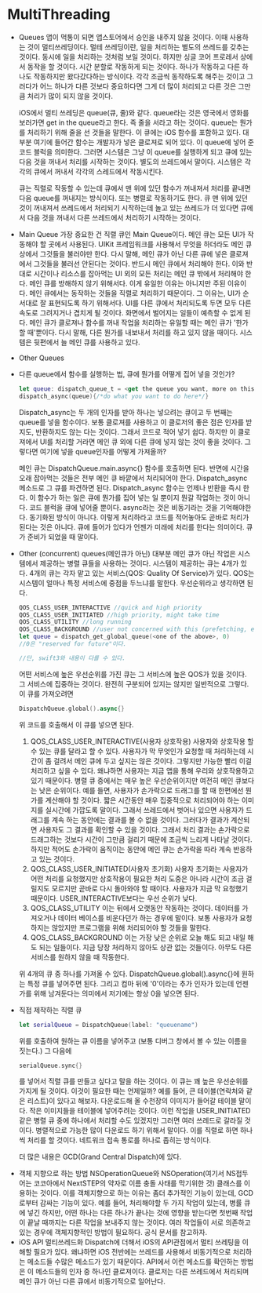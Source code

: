 # MultiThreading 

- Queues
   앱이 먹통이 되면 앱스토어에서 승인을 내주지 않을 것이다. 이때 사용하는 것이 멀티쓰레딩이다. 멀테 쓰레딩이란, 일을 처리하는 별도의 쓰레드를 갖추는 것이다. 동시에 일을 처리하는 것처럼 보일 것이다. 하지만 싱글 코어 프로레서 상에서 동작을 할 것이다. 시간 분할로 작동하게 되는 것이다. 하나가 작동하고 다른 하나도 작동하지만 왔다갔다하는 방식이다. 각각 조금씩 동작하도록 해주는 것이고 그러다가 어느 하나가 다른 것보다 중요하다면 그게 더 많이 처리되고 다른 것은 그만큼 처리가 많이 되지 않을 것이다. 

  iOS에서 멀티 쓰레딩은 queue(큐, 줄)와 같다. queue라는 것은 영국에서 영화를 보러가면 get in the queue라고 한다. 즉 줄을 서라고 하는 것이다. queue는 뭔가를 처리하기 위해 줄을 선 것들을 말한다. 이 큐에는 iOS 함수를 포함하고 있다. 대부분 여기에 들어간 함수는 개발자가 넣은 클로져로 되어 있다. 이 queue에 넣어 준 코드 블럭을 의미한다. 그러면 시스템은 그냥 이 queue를 실행하게 되고 큐에 있는 다음 것을 꺼내서 처리를 시작하는 것이다. 별도의 쓰레드에서 말이다. 시스템은 각각의 큐에서 꺼내서 각각의 스레드에서 작동시킨다. 

  큐는 직렬로 작동할 수 있는데 큐에서 맨 위에 있던 함수가 꺼내져서 처리를 끝내면 다음 queue를 꺼내지는 방식이다. 
  또는 병렬로 작동하기도 한다. 큐 맨 위에 있던 것이 꺼내져서 쓰레드에서 처리되기 시작하는데 놀고 있는 쓰레드가 더 있다면 큐에서 다음 것을 꺼내서 다른 쓰레드에서 처리하기 시작하는 것이다. 

- Main Queue
  가장 중요한 건 직렬 큐인 Main Queue이다. 메인 큐는 모든 UI가 작동해야 할 곳에서 사용된다. UIKit 프레임워크를 사용해서 무엇을 하더라도 메인 큐 상에서 그것들을 불러야만 한다. 다시 말해, 메인 큐가 아닌 다른 큐에 넣은 클로져에서 그것들을 불러선 안된다는 것이다. 반드시 메인 큐에서 처리해야 한다. 
  이와 반대로 시간이나 리소스를 잡아먹는 UI 외의 모든 처리는 메인 큐 밖에서 처리해야 한다. 메인 큐를 방해하지 않기 위해서다. 이게 유일한 이유는 아니지만 주된 이유이다. 메인 큐에서는 동작하는 것들을 직렬로 처리하기 때문이다. 그 이유는, UI가 순서대로 잘 표현되도록 하기 위해서다. UI를 다른 큐에서 처리되도록 두면 모두 다른 속도로 그려지거나 겹치게 될 것이다. 화면에서 벌어지는 일들이 예측할 수 없게 된다. 
  메인 큐가 클로져나 함수를 꺼내 작업을 처리하는 유일할 때는 메인 큐가 '한가할 때'뿐이다. 다시 말해, 다른 뭔가를 내보내서 처리를 하고 있지 않을 때이다. 시스템은 뒷편에서 늘 메인 큐를 사용하고 있다. 

- Other Queues

- 다른 queue에서 함수를 실행하는 법, 큐에 뭔가를 어떻게 집어 넣을 것인가?

  ```swift
  let queue: dispatch_queue_t = <get the queue you want, more on this in a moment>
  dispatch_async(queue){/*do what you want to do here*/}
  ```

  Dispatch_async는 두 개의 인자를 받아 하나는 넣으려는 큐이고 두 번째는 queue를 넣을 함수이다. 보통 클로져를 사용하고 이 클로저의 좋은 점은 인자를 받지도, 반환하지도 않는 다는 것이다. 그래서 코드로 적어 넣기 쉽다. 하지만 이 클로져에서 UI를 처리할 거라면 메인 큐 외에 다른 큐에 넣지 않는 것이 좋을 것이다. 그렇다면 여기에 넣을 queue인자를 어떻게 가져올까? 

  메인 큐는 DispatchQueue.main.async{} 함수를 호출하면 된다. 반면에 시간을 오래 잡아먹는 것들은 전부 메인 큐 바깥에서 처리되어야 한다. Dispatch_async 메소드로 그 큐를 파견하면 된다. Dispatch_async 함수는 언제나 반환을 즉시 한다. 이 함수가 하는 일은 큐에 뭔가를 집어 넣는 일 뿐이지 뭔갈 작업하는 것이 아니다. 코드 블럭을 큐에 넣어줄 뿐이다. async라는 것은 비동기라는 것을 기억해야한다. 동기화된 방식이 아니다. 이렇게 처리하라고 코드를 적어놓아도 곧바로 처리가 된다는 것은 아니다. 큐에 들어가 있다가 언젠가 미래에 처리를 한다는 의미이다. 큐가 준비가 되었을 때 말이다. 

- Other (concurrent) queues(메인큐가 아닌)
  대부분 메인 큐가 아닌 작업은 시스템에서 제공하는 병렬 큐들을 사용하는 것이다. 시스템이 제공하는 큐는 4개가 있다. 4개의 큐는 각자 맡고 있는 서비스(QOS: Quality Of Service)가 있다. QOS는 시스템이 얼마나 특정 서비스에 중점을 두느냐를 말한다. 우선순위라고 생각하면 된다. 

  ``` swift
  QOS_CLASS_USER_INTERACTIVE //quick and high priority
  QOS_CLASS_USER_INITIATED //high priority, might take time
  QOS_CLASS_UTILITY //long running
  QOS_CLASS_BACKGROUND //user not concerned with this (prefetching, etc.)
  let queue = dispatch_get_global_queue(<one of the above>, 0)
  //0은 "reserved for future"이다.
  
  //단, swift3와 내용이 다를 수 있다.
  ```

  어떤 서비스에 높은 우선순위를 가진 큐는 그 서비스에 높은 QOS가 있을 것이다. 그 서비스에 집중하는 것이다. 완전히 구분되어 있지는 않지만 일반적으로 그렇다. 
  이 큐를 가져오려면 

  ```swift
  DispatchQueue.global().async{}
  ```

  위 코드를 호출해서 이 큐를 넣으면 된다.

  1. QOS_CLASS_USER_INTERACTIVE(사용자 상호작용)
      사용자와 상호작용 할 수 있는 큐를 달라고 할 수 있다. 사용자가 막 무엇인가 요청할 때 처리하는데 시간이 좀 걸려서 메인 큐에 두고 싶지는 않은 것이다. 그렇지만 가능한 빨리 이걸 처리하고 싶을 수 있다. 왜냐하면 사용자는 지금 앱을 통해 우리와 상호작용하고 있기 때문이다. 병렬 큐 중에서는 매우 높은 우선순위이지만 여전히 메인 큐보다는 낮은 순위이다. 예를 들면, 사용자가 손가락으로 드래그를 할 때 한편에선 뭔가를 계산해야 할 것이다. 짧은 시간동안 매우 집중적으로 처리되어야 하는 이미지를 실시간에 가깝도록 말이다. 그래서 쓰레드에서 벗어나 있으면 사용자가 드래그를 계속 하는 동안에는 결과를 볼 수 없을 것이다. 그러다가 결과가 계산되면 사용자도 그 결과를 확인할 수 있을 것이다. 그래서 처리 결과는 손가락으로 드래그하는 것보다 시간이 그만큼 걸리기 때문에 조금씩 느리게 나타날 것이다. 하지만 적어도 손가락이 움직이는 동안에 메인 큐는 손가락을 따라 계속 반응하고 있는 것이다. 
  2. QOS_CLASS_USER_INITIATED(사용자 초기화)
     사용자 초기화는 사용자가 어떤 처리를 요청했지만 상호작용이 필요한 처리 도중은 아니라 시간이 조금 걸릴지도 모르지만 곧바로 다시 돌아와야 할 때이다. 사용자가 지금 막 요청했기 때문이다. USER_INTERACTIVE보다는 우선 순위가 낮다. 
  3. QOS_CLASS_UTILITY
     이는 뒤에서 오랫동안 작동하는 것이다. 데이터를 가져오거나 데이터 베이스를 비운다던가 하는 경우에 말이다. 보통 사용자가 요청하지는 않았지만 프로그램을 위해 처리되어야 할 것들을 말한다. 
  4. QOS_CLASS_BACKGROUND
     이는 가장 낮은 순위로 오늘 해도 되고 내일 해도 되는 일들이다. 지금 당장 처리하지 않아도 상관 없는 것들이다. 아무도 다른 서비스를 원하지 않을 때 작동한다. 

  위 4개의 큐 중 하나를 가져올 수 있다. DispatchQueue.global().async{}에 원하는 특정 큐를 넣어주면 된다. 그리고 컴마 뒤에 '0'이라는 추가 인자가 있는데 언젠가를 위해 남겨둔다는 의미에서 저기에는 항상 0을 넣으면 된다. 

- 직접 제작하는 직렬 큐

  ```swift
  let serialQueue = DispatchQueue(label: "queuename")
  ```

  위를 호출하여 원하는 큐 이름을 넣어주고 (보통 디버그 창에서 볼 수 있는 이름을 짓는다.) 그 다음에 

  ```swift
  serialQueue.sync{}
  ```

  를 넣어서 직렬 큐를 만들고 싶다고 말을 하는 것이다. 이 큐는 꽤 높은 우선순위를 가지게 될 것이다. 이것이 필요한 때는 언제일까? 예를 들어, 큰 테이블(연락처와 같은 리스트)이 있다고 해보자. 다운로드해 올 수천장의 이미지가 들어갈 테이블 말이다. 작은 이미지들을 테이블에 넣어주려는 것이다. 이런 작업을 USER_INITIATED 같은 병렬 큐 중에 하나에서 처리할 수도 있겠지만 그러면 여러 쓰레드로 갈라질 것이다. 병렬적으로 가능한 많이 다운로드 하기 위해서 말이다. 이를 직렬로 하면 하나씩 처리를 할 것이다. 네트워크 접속 통로를 하나로 좁히는 방식이다. 

  더 많은 내용은 GCD(Grand Central Dispatch)에 있다.  

* 객체 지향으로 하는 방법
  NSOperationQueue와 NSOperation(여기서 NS접두어는 코코아에서 NextSTEP의 약자로 이름 충돌 사태를 막기위한 것) 클래스를 이용하는 것이다. 이를 객체지향으로 하는 이유는 좀더 추가적인 기능이 있는데, GCD로부터 감싸는 기능이 있다. 예를 들어, 처리해야할 두 가지 작업이 있는데, 병률 큐에 넣긴 하지만, 어떤 하나는 다른 하나가 끝나는 것에 영향을 받는다면  첫번째 작업이 끝날 때까지는 다른 작업을 보내주지 않는 것이다. 여러 작업들이 서로 의존하고 있는 경우에 객체지향적인 방법이 필요하다. 공식 문서를 참고하자.
* iOS API 멀티쓰레드화
  Dispatch에 더해서 iOS의 API관점에서 멀티 쓰레팅을 이해할 필요가 있다. 왜냐하면 iOS 전반에는 쓰레드를 사용해서 비동기적으로 처리하는 메소드들 수많은 메소드가 있기 때문이다. API에서 이런 메소드를 확인하는 방법은 이 메소드들의 인자 중 하나인 클로져이다. 클로저는 다른 쓰레드에서 처리되며 메인 큐가 아닌 다른 큐에서 비동기적으로 일어난다. 

